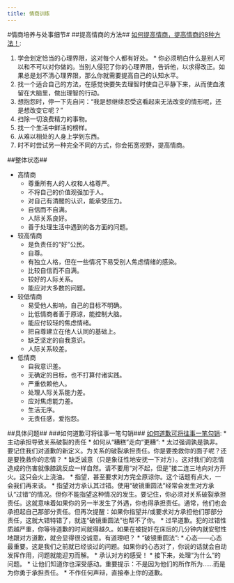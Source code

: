 ```yaml
---
title: 情商训练
---
```


#情商培养与处事细节#
##提高情商的方法##
[如何提高情商，提高情商的8种方法！](http://www.xuezhonghua.com/article.asp?id#340):
  1. 学会划定恰当的心理界限，这对每个人都有好处。
    * 你必须明白什么是别人可以和不可以对你做的。当别人侵犯了你的心理界限，告诉他，以求得改正。如果总是划不清心理界限，那么你就需要提高自己的认知水平。
  1. 找一个适合自己的方法，在感觉快要失去理智时使自己平静下来，从而使血液留在大脑里，做出理智的行动。
  1. 想抱怨时，停一下先自问：“我是想继续忍受这看起来无法改变的情形呢，还是想改变它呢？”
  1. 扫除一切浪费精力的事物。
  1. 找一个生活中鲜活的榜样。
  1. 从难以相处的人身上学到东西。
  1. 时不时尝试另一种完全不同的方式，你会拓宽视野，提高情商。

##整体状态##
  * 高情商
    * 尊重所有人的人权和人格尊严。
    * 不将自己的价值观强加于人。
    * 对自己有清醒的认识，能承受压力。
    * 自信而不自满。
    * 人际关系良好。
    * 善于处理生活中遇到的各方面的问题。
  * 较高情商
    * 是负责任的“好”公民。
    * 自尊。
    * 有独立人格，但在一些情况下易受别人焦虑情绪的感染。
    * 比较自信而不自满。
    * 较好的人际关系。
    * 能应对大多数的问题。
  * 较低情商
    * 易受他人影响，自己的目标不明确。
    * 比低情商者善于原谅，能控制大脑。
    * 能应付较轻的焦虑情绪。
    * 把自尊建立在他人认同的基础上。
    * 缺乏坚定的自我意识。
    * 人际关系较差。
  * 低情商
    * 自我意识差。
    * 无确定的目标，也不打算付诸实践。
    * 严重依赖他人。
    * 处理人际关系能力差。
    * 应对焦虑能力差。
    * 生活无序。
    * 无责任感，爱抱怨。

##具体问题##
###如何道歉可将往事一笔勾销###
  [如何道歉可将往事一笔勾销](http://select.yeeyan.org/view/229384/201866):
    * 主动承担导致关系破裂的责任
    * 如何从“糟糕”走向“更糟”:
      * 太过强调孰是孰非。要记住我们对道歉的新定义。为关系的破裂承担责任。你是要挽救你的面子呢？还是要挽救你的恋情？
      * 缺乏诚意（只是象征性地安抚一下对方）。这对我们的恋情造成的伤害就像膝跳反应一样自然。请不要用“对不起，但是”接二连三地向对方开火。这只会火上浇油。
      * 指望，甚至要求对方完全原谅你。这个话题有点大，一会我们再来谈。
      * 指望对方承认其过错。使用“破镜重圆法”经常会发生对方承认“过错”的情况。但你不能指望这种情况的发生。要记住，你必须对关系破裂承担责任。这就意味着如果你的另一半发生了外遇，你也得承担责任。通常，他们也会承担起自己那部分责任。但再次提醒：如果你指望并/或要求对方承担他们那部分责任，这就大错特错了，就连“破镜重圆法”也帮不了你。
      * 过早道歉。犯的过错性质越严重，你等待道歉的时间就得越久。如果在被捉奸在床后的几分钟内就安慰性地跟对方道歉，就会显得很没诚意。有道理吧？
    * “破镜重圆法”: 
      * 心态——心态最重要。这是我们之前就已经谈过的问题。如果你的心态对了，你说的话就会自动发挥作用，问题就能迎刃而解。
      * 承认对方的感受！
      * 接下来，处理“为什么”的问题。
      * 让他们知道你也深受感动。重要提示：不是因为他们的所作所为……而是为你勇于承担责任。
      * 不作任何声辩，直接奉上你的道歉。

